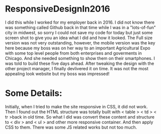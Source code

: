 # ResponsiveDesignIn2016
I did this while I worked for my employer back in 2016. 
I did not know there was something called Github back in that time while I was in a "lots-of-fun" city in midwest, so sorry I could not save my code for today but just some screen shot to give you an idea what I did and how it looked. The Full size version was not very outstanding, however, the mobile version was the key here because my boss was on her way to an important Agricultural Expo with some top level people from both enterprises and goverments in Chicago. And she needed something to show them on their smartphones. I was told to build these five days ahead. After tweaking the design with the other project manager, I finally devlivered it on time. It was not the most appealing look website but my boss was impressed!

# Some Details:
Initially, when I tried to make the site responsive in CSS, it did not work. Then I found out the HTML structure was totally built with < table > < td > < tr >back in old time. So what I did was convert these content and structure to < div > and < ul > and other more responsive container. And then apply CSS to them. There was some JS related works but not too much. 
